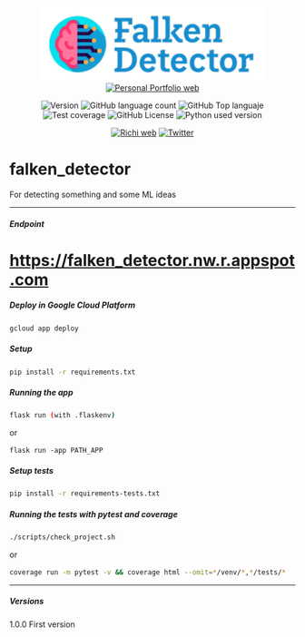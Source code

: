 <div align="center">
<img src="./static/images/logo_app.png" alt="drawing" width="400"/>
<a href="https://richionline-portfolio.nw.r.appspot.com"><img src="https://richionline-portfolio.nw.r.appspot.com/static/assets/falken_logo_trans.png" width=30 alt="Personal Portfolio web"></a>

![Version](https://img.shields.io/badge/version-1.0.0-blue) ![GitHub language count](https://img.shields.io/github/languages/count/falken20/falken_detector) ![GitHub Top languaje](https://img.shields.io/github/languages/top/falken20/falken_detector) ![Test coverage](https://img.shields.io/badge/test%20coverage-0%25-green) ![GitHub License](https://img.shields.io/github/license/falken20/falken_detector) ![Python used version](https://img.shields.io/static/v1?label=python&message=3.8&color=blue&logo=python&logoColor=white)


[![Richi web](https://img.shields.io/badge/web-richionline-blue)](https://richionline-portfolio.nw.r.appspot.com) [![Twitter](https://img.shields.io/twitter/follow/richionline?style=social)](https://twitter.com/richionline)

</div>



# falken_detector
For detecting something and some ML ideas

---

##### Endpoint
# https://falken_detector.nw.r.appspot.com

##### Deploy in Google Cloud Platform

```bash
gcloud app deploy
```

##### Setup

```bash
pip install -r requirements.txt
```

##### Running the app

```bash
flask run (with .flaskenv)
```
or
```
flask run -app PATH_APP
```

##### Setup tests

```bash
pip install -r requirements-tests.txt
```

##### Running the tests with pytest and coverage

```bash
./scripts/check_project.sh
```
or
```bash
coverage run -m pytest -v && coverage html --omit=*/venv/*,*/tests/*
```
---

##### Versions

1.0.0 First version
